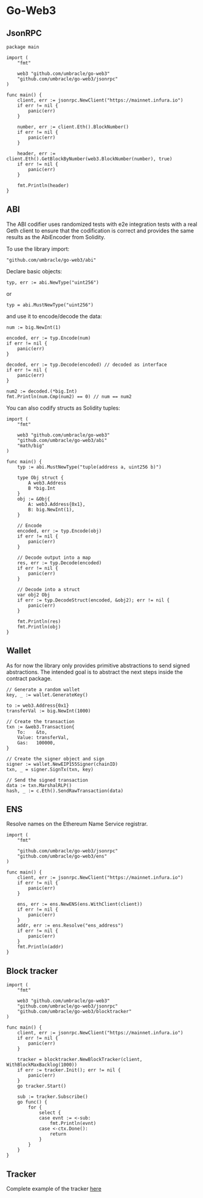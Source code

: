 
# Go-Web3

## JsonRPC

```golang
package main

import (
	"fmt"
	
	web3 "github.com/umbracle/go-web3"
	"github.com/umbracle/go-web3/jsonrpc"
)

func main() {
	client, err := jsonrpc.NewClient("https://mainnet.infura.io")
	if err != nil {
		panic(err)
	}

	number, err := client.Eth().BlockNumber()
	if err != nil {
		panic(err)
	}

	header, err := client.Eth().GetBlockByNumber(web3.BlockNumber(number), true)
	if err != nil {
		panic(err)
	}

	fmt.Println(header)
}
```

## ABI

The ABI codifier uses randomized tests with e2e integration tests with a real Geth client to ensure that the codification is correct and provides the same results as the AbiEncoder from Solidity. 

To use the library import:

```
"github.com/umbracle/go-web3/abi"
```

Declare basic objects:

```golang
typ, err := abi.NewType("uint256")
```

or 

```golang
typ = abi.MustNewType("uint256")
```

and use it to encode/decode the data:

```golang
num := big.NewInt(1)

encoded, err := typ.Encode(num)
if err != nil {
    panic(err)
}

decoded, err := typ.Decode(encoded) // decoded as interface
if err != nil {
    panic(err)
}

num2 := decoded.(*big.Int)
fmt.Println(num.Cmp(num2) == 0) // num == num2
```

You can also codify structs as Solidity tuples:

```golang
import (
	"fmt"
    
	web3 "github.com/umbracle/go-web3"
	"github.com/umbracle/go-web3/abi"
	"math/big"
)

func main() {
	typ := abi.MustNewType("tuple(address a, uint256 b)")

	type Obj struct {
		A web3.Address
		B *big.Int
	}
	obj := &Obj{
		A: web3.Address{0x1},
		B: big.NewInt(1),
	}

	// Encode
	encoded, err := typ.Encode(obj)
	if err != nil {
		panic(err)
	}

	// Decode output into a map
	res, err := typ.Decode(encoded)
	if err != nil {
		panic(err)
	}

	// Decode into a struct
	var obj2 Obj
	if err := typ.DecodeStruct(encoded, &obj2); err != nil {
		panic(err)
	}

	fmt.Println(res)
	fmt.Println(obj)
}
```

## Wallet

As for now the library only provides primitive abstractions to send signed abstractions. The intended goal is to abstract the next steps inside the contract package.

```golang
// Generate a random wallet
key, _ := wallet.GenerateKey()

to := web3.Address{0x1}
transferVal := big.NewInt(1000)

// Create the transaction
txn := &web3.Transaction{
	To:    &to,
	Value: transferVal,
	Gas:   100000,
}

// Create the signer object and sign
signer := wallet.NewEIP155Signer(chainID)
txn, _ = signer.SignTx(txn, key)

// Send the signed transaction
data := txn.MarshalRLP()
hash, _ := c.Eth().SendRawTransaction(data)
```

## ENS

Resolve names on the Ethereum Name Service registrar.

```golang
import (
    "fmt"

    "github.com/umbracle/go-web3/jsonrpc"
    "github.com/umbracle/go-web3/ens"
)

func main() {
	client, err := jsonrpc.NewClient("https://mainnet.infura.io")
    if err != nil {
        panic(err)
    }

	ens, err := ens.NewENS(ens.WithClient(client))
	if err != nil {
		panic(err)
	}
	addr, err := ens.Resolve("ens_address")
	if err != nil {
		panic(err)
	}
    fmt.Println(addr)
}
```

## Block tracker

```golang
import (
    "fmt"

    web3 "github.com/umbracle/go-web3"
    "github.com/umbracle/go-web3/jsonrpc"
    "github.com/umbracle/go-web3/blocktracker"
)

func main() {
	client, err := jsonrpc.NewClient("https://mainnet.infura.io")
    if err != nil {
        panic(err)
    }

	tracker = blocktracker.NewBlockTracker(client, WithBlockMaxBacklog(1000))
	if err := tracker.Init(); err != nil {
		panic(err)
	}
	go tracker.Start()

	sub := tracker.Subscribe()
	go func() {
		for {
			select {
			case evnt := <-sub:
				fmt.Println(evnt)
			case <-ctx.Done():
				return
			}
		}
	}
}
```

## Tracker

Complete example of the tracker [here](./tracker/README.md)
